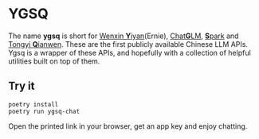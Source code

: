 # YGSQ

The name **ygsq** is short for [Wenxin **Y**iyan](https://cloud.baidu.com/wenxin.html)(Ernie), [Chat**G**LM](https://open.bigmodel.cn/), [**S**park](https://xinghuo.xfyun.cn/) and [Tongyi **Q**ianwen](https://help.aliyun.com/zh/dashscope/developer-reference/quick-start). These are the first publicly available Chinese LLM APIs. Ygsq is a wrapper of these APIs, and hopefully with a collection of helpful utilities built on top of them.

## Try it

```
poetry install
poetry run ygsq-chat

```

Open the printed link in your browser, get an app key and enjoy chatting.
